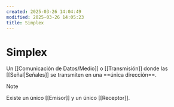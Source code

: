 ```yaml
---
created: 2025-03-26 14:04:49
modified: 2025-03-26 14:05:23
title: Simplex
---
```

# Simplex

Un [[Comunicación de Datos/Medio]] o [[Transmisión]] donde las [[Señal|Señales]] se transmiten en una ==única dirección==.

> [!note]
> Existe un único [[Emisor]] y un único [[Receptor]].
